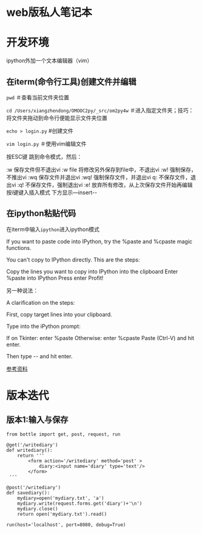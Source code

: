 # web版私人笔记本


# 开发环境
ipython外加一个文本编辑器（vim）


## 在iterm(命令行工具)创建文件并编辑
 ```pwd``` ＃查看当前文件夹位置
 
```cd /Users/xiangzhendong/OMOOC2py/_src/om2py4w``` ＃进入指定文件夹；技巧：将文件夹拖动到命令行便能显示文件夹位置

```echo > login.py``` #创建文件

```vim login.py```    ＃使用vim编辑文件


按ESC键 跳到命令模式，然后：

:w   保存文件但不退出vi
:w file 将修改另外保存到file中，不退出vi
:w!   强制保存，不推出vi
:wq  保存文件并退出vi
:wq! 强制保存文件，并退出vi
q:  不保存文件，退出vi
:q! 不保存文件，强制退出vi
:e! 放弃所有修改，从上次保存文件开始再编辑
按i键键入插入模式 下方显示—insert--


## 在ipython粘贴代码

在iterm中输入```ipython```进入ipython模式

If you want to paste code into IPython, try the %paste and %cpaste magic functions.

You can't copy to IPython directly. This are the steps:

Copy the lines you want to copy into IPython into the clipboard
Enter %paste into IPython
Press enter
Profit!

另一种说法：

A clarification on the steps:

First, copy target lines into your clipboard.

Type into the iPython prompt:

If on Tkinter: enter %paste
Otherwise: enter %cpaste
Paste (Ctrl-V) and hit enter.

Then type -- and hit enter.

[参考资料](http://stackoverflow.com/questions/10886946/how-does-ipythons-magic-paste-work)





# 版本迭代
## 版本1:输入与保存


    from bottle import get, post, request, run

    @get('/writediary')
    def writediary():
        return '''
            <form action='/writediary' method='post' >
                diary:<input name='diary' type='text'/> 
            </form>
     '''

    @post('/writediary')
    def savediary():
        mydiary=open('mydiary.txt', 'a')
        mydiary.write(request.forms.get('diary')+'\n')
        mydiary.close()
        return open('mydiary.txt').read()

    run(host='localhost', port=8080, debug=True) 